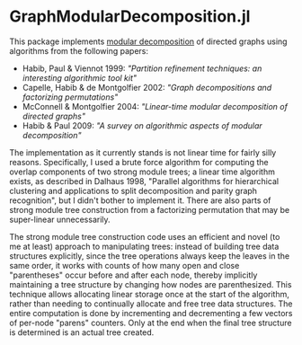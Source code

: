 # GraphModularDecomposition.jl

This package implements [modular decomposition](https://en.wikipedia.org/wiki/Modular_decomposition)
of directed graphs using algorithms from the following papers:

* Habib, Paul & Viennot 1999: _"Partition refinement techniques: an interesting algorithmic tool kit"_
* Capelle, Habib & de Montgolfier 2002: _"Graph decompositions and factorizing permutations"_
* McConnell & Montgolfier 2004: _"Linear-time modular decomposition of directed graphs"_
* Habib & Paul 2009: _"A survey on algorithmic aspects of modular decomposition"_

The implementation as it currently stands is not linear time for fairly silly reasons. Specifically,
I used a brute force algorithm for computing the overlap components of two strong module trees; a
linear time algorithm exists, as described in Dalhaus 1998, "Parallel algorithms for hierarchical
clustering and applications to split decomposition and parity graph recognition", but I didn't
bother to implement it. There are also parts of strong module tree construction from a factorizing
permutation that may be super-linear unnecessarily.

The strong module tree construction code uses an efficient and novel (to me at least) approach to
manipulating trees: instead of building tree data structures explicitly, since the tree operations
always keep the leaves in the same order, it works with counts of how many open and close
"parentheses" occur before and after each node, thereby implicitly maintaining a tree structure by
changing how nodes are parenthesized. This technique allows allocating linear storage once at the
start of the algorithm, rather than needing to continually allocate and free tree data structures.
The entire computation is done by incrementing and decrementing a few vectors of per-node "parens"
counters. Only at the end when the final tree structure is determined is an actual tree created.
